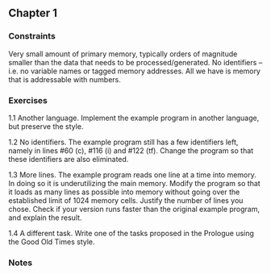 ## Chapter 1 

### Constraints
Very small amount of primary memory, typically orders of magnitude smaller than the data that needs to be processed/generated.
No identifiers – i.e. no variable names or tagged memory addresses. All we have is memory that is addressable with numbers.

### Exercises
1.1 Another language. Implement the example program in another language, but preserve the style.

1.2 No identifiers. The example program still has a few identifiers left, namely in lines #60 (c), #116 (i) and #122 (tf). Change the program so that these identifiers are also eliminated.

1.3 More lines. The example program reads one line at a time into memory. In doing so it is underutilizing the main memory. Modify the program so that it loads as many lines as possible into memory without going over the established limit of 1024 memory cells. Justify the number of lines you chose. Check if your version runs faster than the original example program, and explain the result.

1.4 A different task. Write one of the tasks proposed in the Prologue using the Good Old Times style.

### Notes
